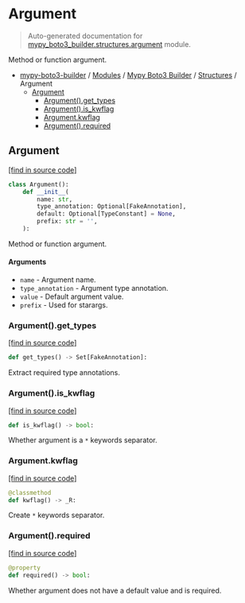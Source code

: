 # Argument

> Auto-generated documentation for [mypy_boto3_builder.structures.argument](https://github.com/vemel/mypy_boto3_builder/blob/master/mypy_boto3_builder/structures/argument.py) module.

Method or function argument.

- [mypy-boto3-builder](../../README.md#mypy_boto3_builder) / [Modules](../../MODULES.md#mypy-boto3-builder-modules) / [Mypy Boto3 Builder](../index.md#mypy-boto3-builder) / [Structures](index.md#structures) / Argument
    - [Argument](#argument)
        - [Argument().get_types](#argumentget_types)
        - [Argument().is_kwflag](#argumentis_kwflag)
        - [Argument.kwflag](#argumentkwflag)
        - [Argument().required](#argumentrequired)

## Argument

[[find in source code]](https://github.com/vemel/mypy_boto3_builder/blob/master/mypy_boto3_builder/structures/argument.py#L12)

```python
class Argument():
    def __init__(
        name: str,
        type_annotation: Optional[FakeAnnotation],
        default: Optional[TypeConstant] = None,
        prefix: str = '',
    ):
```

Method or function argument.

#### Arguments

- `name` - Argument name.
- `type_annotation` - Argument type annotation.
- `value` - Default argument value.
- `prefix` - Used for starargs.

### Argument().get_types

[[find in source code]](https://github.com/vemel/mypy_boto3_builder/blob/master/mypy_boto3_builder/structures/argument.py#L48)

```python
def get_types() -> Set[FakeAnnotation]:
```

Extract required type annotations.

### Argument().is_kwflag

[[find in source code]](https://github.com/vemel/mypy_boto3_builder/blob/master/mypy_boto3_builder/structures/argument.py#L42)

```python
def is_kwflag() -> bool:
```

Whether argument is a `*` keywords separator.

### Argument.kwflag

[[find in source code]](https://github.com/vemel/mypy_boto3_builder/blob/master/mypy_boto3_builder/structures/argument.py#L35)

```python
@classmethod
def kwflag() -> _R:
```

Create `*` keywords separator.

### Argument().required

[[find in source code]](https://github.com/vemel/mypy_boto3_builder/blob/master/mypy_boto3_builder/structures/argument.py#L60)

```python
@property
def required() -> bool:
```

Whether argument does not have a default value and is required.
